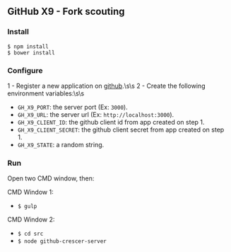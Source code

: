 ## GitHub X9 - Fork scouting

### Install

`$ npm install`  
`$ bower install`

### Configure
1 - Register a new application on [github](https://github.com/settings/applications/new).\s\s
2 - Create the following environment variables:\s\s
  * `GH_X9_PORT`: the server port (Ex: `3000`).
  * `GH_X9_URL`: the server url (Ex: `http://localhost:3000`).
  * `GH_X9_CLIENT_ID`: the github client id from app created on step 1.
  * `GH_X9_CLIENT_SECRET`: the github client secret from app created on step 1.
  * `GH_X9_STATE`: a random string.

### Run
Open two CMD window, then:

CMD Window 1:
* `$ gulp`

CMD Window 2:
* `$ cd src`  
* `$ node github-crescer-server`  
